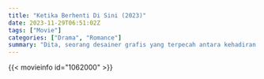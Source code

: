 ```yaml
---
title: "Ketika Berhenti Di Sini (2023)"
date: 2023-11-29T06:51:02Z
tags: ["Movie"]
categories: ["Drama", "Romance"]
summary: "Dita, seorang desainer grafis yang terpecah antara kehadiran holografik mendiang cintanya Ed dan hubungannya saat ini dengan Ifan, harus memilih antara masa lalu dan masa kini."
---
```


<mux-player stream-type="on-demand"
src="https://kp3d-my.sharepoint.com/personal/ryoo_kp3d_onmicrosoft_com/_layouts/15/download.aspx?share=ERyGRqof8tZInJP1qjjSmeQByNS9Bj4mYmqoHzfFhVMO2w" prefer-playback="mse" controls>

</mux-player>


{{< movieinfo id="1062000" >}}

<script src="https://cdn.jsdelivr.net/npm/@mux/mux-player"></script>

 <script type="application/ld+json ">
{
"@context": "https://schema.org/",
"@type": "VideoObject",
"name": "Ketika Berhenti Di Sini (2023)",
"contentUrl": "https://stream.mux.com/5UreAZcYWZ00Nm00t5K01jfPnRXy2eQmsthOIHLfPOudaU.m3u8",
"thumbnailUrl": "https://www.themoviedb.org/t/p/original/oQUCQqjmbtuty8Rn4Z4013ZxFEY.jpg?width=314&fit_mode=preserve&time=25",
"uploadDate": "2023-11-29T06:51:02Z",
}

</script>